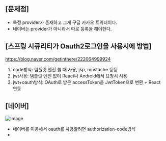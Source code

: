 ## [문제점]

- 특정 provider가 존재하고 그게 구글 카카오 트위터이다.
- 네이버는 provider가 아니라서 따로 등록을 해야한다.

## [스프링 시큐리티가 Oauth2로그인을 사용시에 방법]

https://blog.naver.com/getinthere/222064999924

1. code방식: 템플릿 엔진 쓸 때 사용, jsp, mustache 등등
2. jwt사용: 템플릿 엔진 없이 React나 Android에서 요청시 사용
3. jwt+oauth방식: OAuth로 받은 accessToken을 JwtToken으로 변환  + React 연동

## [네이버]

![image](https://user-images.githubusercontent.com/108928206/197666312-3a2c7e7d-00f7-4d1b-84c8-067193fa278c.png)

- 네이버를 이용해서 oauth를 사용할려면 authorization-code방식
- 

